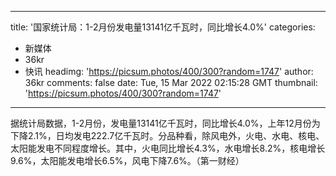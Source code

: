 
---
title: '国家统计局：1-2月份发电量13141亿千瓦时，同比增长4.0%'
categories: 
 - 新媒体
 - 36kr
 - 快讯
headimg: 'https://picsum.photos/400/300?random=1747'
author: 36kr
comments: false
date: Tue, 15 Mar 2022 02:15:28 GMT
thumbnail: 'https://picsum.photos/400/300?random=1747'
---

<div>   
据统计局数据，1-2月份，发电量13141亿千瓦时，同比增长4.0%，上年12月份为下降2.1%，日均发电222.7亿千瓦时。分品种看，除风电外，火电、水电、核电、太阳能发电不同程度增长。其中，火电同比增长4.3%，水电增长8.2%，核电增长9.6%，太阳能发电增长6.5%，风电下降7.6%。（第一财经）  
</div>
            